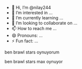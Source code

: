 - 👋 Hi, I’m @nilay244
- 👀 I’m interested in ...
- 🌱 I’m currently learning ...
- 💞️ I’m looking to collaborate on ...
- 📫 How to reach me ...
- 😄 Pronouns: ...
- ⚡ Fun fact: ...

<!---
nilay244/nilay244 is a ✨ special ✨ repository because its `README.md` (this file) appears on your GitHub profile.
You can click the Preview link to take a look at your changes.
--->ben brawl stars oynuyorum
ben brawl stars max oynuyor 

